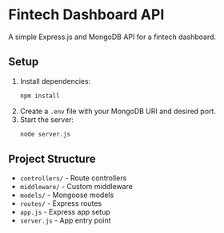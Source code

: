 # Fintech Dashboard API

A simple Express.js and MongoDB API for a fintech dashboard.

## Setup

1. Install dependencies:
   ```sh
   npm install
   ```
2. Create a `.env` file with your MongoDB URI and desired port.
3. Start the server:
   ```sh
   node server.js
   ```

## Project Structure

- `controllers/` - Route controllers
- `middleware/` - Custom middleware
- `models/` - Mongoose models
- `routes/` - Express routes
- `app.js` - Express app setup
- `server.js` - App entry point
